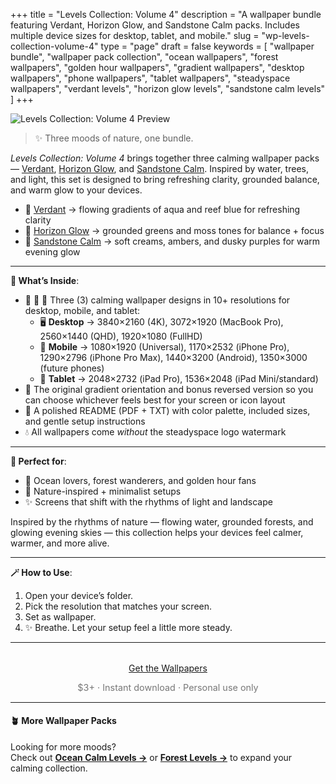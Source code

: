 +++
title = "Levels Collection: Volume 4"
description = "A wallpaper bundle featuring Verdant, Horizon Glow, and Sandstone Calm packs. Includes multiple device sizes for desktop, tablet, and mobile."
slug = "wp-levels-collection-volume-4"
type = "page"
draft = false
keywords = [
  "wallpaper bundle", "wallpaper pack collection", "ocean wallpapers",
  "forest wallpapers", "golden hour wallpapers", "gradient wallpapers",
  "desktop wallpapers", "phone wallpapers", "tablet wallpapers",
  "steadyspace wallpapers", "verdant levels", "horizon glow levels", "sandstone calm levels"
]
+++

![Levels Collection: Volume 4 Preview](/images/wp-levels-collection-volume-4/levelscollection4cover.png)

> ✨ Three moods of nature, one bundle.

_Levels Collection: Volume 4_ brings together three calming wallpaper packs — [Verdant](/wp10-verdant-levels), [Horizon Glow](/wp11-horizon-glow-levels), and [Sandstone Calm](/wp12-sandstone-calm-levels). Inspired by water, trees, and light, this set is designed to bring refreshing clarity, grounded balance, and warm glow to your devices.

- 🍃 [Verdant](/wp10-verdant-levels) → flowing gradients of aqua and reef blue for refreshing clarity
- 🌅 [Horizon Glow](/wp11-horizon-glow-levels) → grounded greens and moss tones for balance + focus
- 🌾 [Sandstone Calm](/wp12-sandstone-calm-levels) → soft creams, ambers, and dusky purples for warm evening glow

---

<div class="highlight-box">

**📂 What’s Inside**:

- 🍃 🌅 🌾 Three (3) calming wallpaper designs in 10+ resolutions for desktop, mobile, and tablet:
  - 🖥 **Desktop** → 3840×2160 (4K), 3072×1920 (MacBook Pro), 2560×1440 (QHD), 1920×1080 (FullHD)
  - 📱 **Mobile** → 1080×1920 (Universal), 1170×2532 (iPhone Pro), 1290×2796 (iPhone Pro Max), 1440×3200 (Android), 1350×3000 (future phones)
  - 📱 **Tablet** → 2048×2732 (iPad Pro), 1536×2048 (iPad Mini/standard)
- 🔄 The original gradient orientation and bonus reversed version so you can choose whichever feels best for your screen or icon layout
- 📄 A polished README (PDF + TXT) with color palette, included sizes, and gentle setup instructions
- 💧 All wallpapers come _without_ the steadyspace logo watermark</div>

---
 
<div class="highlight-box">

**💚 Perfect for**:

- 🌊 Ocean lovers, forest wanderers, and golden hour fans
- 🌱 Nature-inspired + minimalist setups
- ✨ Screens that shift with the rhythms of light and landscape

Inspired by the rhythms of nature — flowing water, grounded forests, and glowing evening skies — this collection helps your devices feel calmer, warmer, and more alive.</div>

---

<div class="highlight-box">

**🪄 How to Use**:

1. Open your device’s folder.
2. Pick the resolution that matches your screen.
3. Set as wallpaper.
4. ✨ Breathe. Let your setup feel a little more steady. </div>

---  

<div style="text-align: center; margin-top: 2rem;">
  <a class="gumroad-button" href="https://steadyspace.gumroad.com/l/wp_levels2">Get the Wallpapers</a>
  <p style="font-size: 0.9rem; color: #777;">$3+ · Instant download · Personal use only</p>
</div>

---

#### 🪴 More Wallpaper Packs  
Looking for more moods?  
Check out [**Ocean Calm Levels →**](/wp04-ocean-calm-levels) or [**Forest Levels →**](/wp05-forest-levels) to expand your calming collection.  

